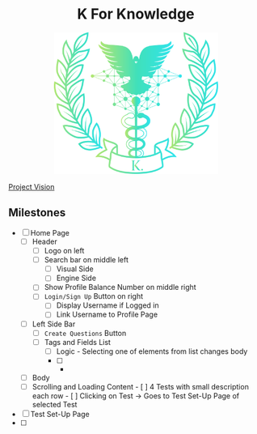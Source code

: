 <h1 align="center">K For Knowledge</h1>
<p align="center">
  <img src="src/Logo.png" style="width:325px";>
</p>

[Project Vision](https://github.com/Bingonemo123/BitEd/blob/main/Vision.md)

## Milestones

- [ ] Home Page
  - [ ] Header
    - [ ] Logo on left
    - [ ] Search bar on middle left
      - [ ] Visual Side
      - [ ] Engine Side
    - [ ] Show Profile Balance Number on middle right
    - [ ] `Login/Sign Up` Button on right
      - [ ] Display Username if Logged in
      - [ ] Link Username to Profile Page
  - [ ] Left Side Bar
    - [ ] `Create Questions` Button
    - [ ] Tags and Fields List
      - [ ] Logic - Selecting one of elements from list changes body
      - [ ]  *
  - [ ]  Body
    - [ ]  Scrolling and Loading Content
      - [ ]  4 Tests with small description each row
      - [ ]  Clicking on Test &#8594; Goes to Test Set-Up Page of selected Test
- [ ]  Test Set-Up Page
  - [ ]  
